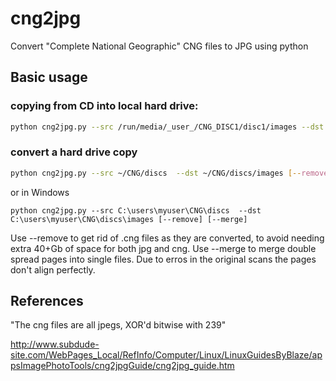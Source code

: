 # cng2jpg
Convert "Complete National Geographic" CNG files to JPG using python

## Basic usage

### copying from CD into local hard drive:

```sh
python cng2jpg.py --src /run/media/_user_/CNG_DISC1/disc1/images --dst ~/CNG/discs/images
```

### convert a hard drive copy

```sh
python cng2jpg.py --src ~/CNG/discs  --dst ~/CNG/discs/images [--remove] [--merge]
```

or in Windows

```
python cng2jpg.py --src C:\users\myuser\CNG\discs  --dst C:\users\myuser\CNG\discs\images [--remove] [--merge]
```

Use --remove to get rid of .cng files as they are converted, to avoid needing extra 40+Gb of space for both jpg and cng.
Use --merge to merge double spread pages into single files. Due to erros in the original scans the pages don't align perfectly.

## References

"The cng files are all jpegs, XOR'd bitwise with 239"

http://www.subdude-site.com/WebPages_Local/RefInfo/Computer/Linux/LinuxGuidesByBlaze/appsImagePhotoTools/cng2jpgGuide/cng2jpg_guide.htm
